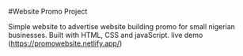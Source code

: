 #Website Promo Project

Simple website to advertise website building promo for small nigerian businesses. Built with HTML, CSS and javaScript.
live demo (https://promowebsite.netlify.app/)
